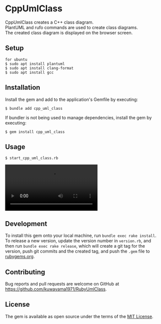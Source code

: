 # CppUmlClass

CppUmlClass creates a C++ class diagram.  
PlantUML and rufo commands are used to create class diagrams.  
The created class diagram is displayed on the browser screen.  

## Setup
    for ubuntu
    $ sudo apt install plantuml
    $ sudo apt install clang-format
    $ sudo apt install gcc

## Installation

Install the gem and add to the application's Gemfile by executing:

    $ bundle add cpp_uml_class

If bundler is not being used to manage dependencies, install the gem by executing:

    $ gem install cpp_uml_class

## Usage

    $ start_cpp_uml_class.rb
    
![CppUmlClass](https://github.com/kuwayama1971/CppUmlClass/raw/refs/heads/main/img/CppUMLClass.mp4)

## Development

To install this gem onto your local machine, run `bundle exec rake install`. To release a new version, update the version number in `version.rb`, and then run `bundle exec rake release`, which will create a git tag for the version, push git commits and the created tag, and push the `.gem` file to [rubygems.org](https://rubygems.org).

## Contributing

Bug reports and pull requests are welcome on GitHub at https://github.com/kuwayama1971/RubyUmlClass.

## License

The gem is available as open source under the terms of the [MIT License](https://opensource.org/licenses/MIT).

